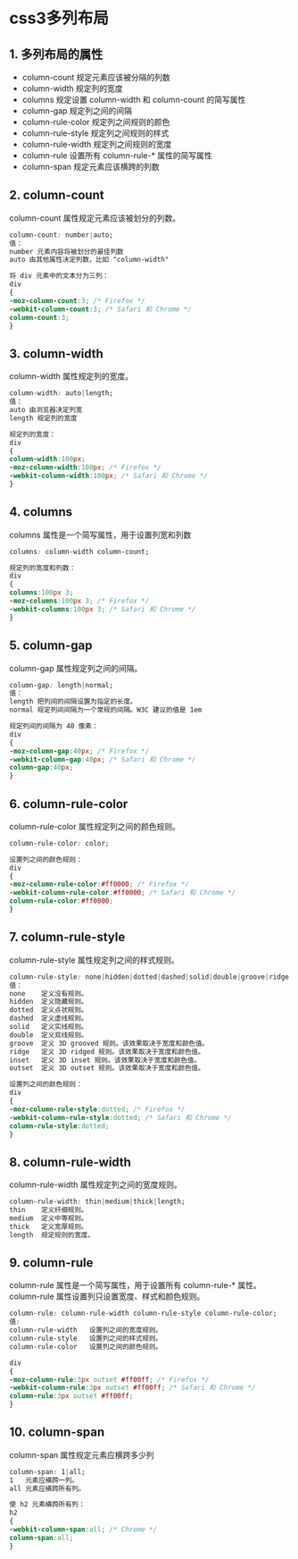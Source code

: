 # css3多列布局
## 1. 多列布局的属性
+ column-count 规定元素应该被分隔的列数
+ column-width 规定列的宽度
+ columns 规定设置 column-width 和 column-count 的简写属性
+ column-gap 规定列之间的间隔
+ column-rule-color 规定列之间规则的颜色
+ column-rule-style	 规定列之间规则的样式 
+ column-rule-width 规定列之间规则的宽度
+ column-rule 设置所有 column-rule-* 属性的简写属性
+ column-span 规定元素应该横跨的列数

## 2. column-count
column-count 属性规定元素应该被划分的列数。
```css
column-count: number|auto;
值：
number 元素内容将被划分的最佳列数
auto 由其他属性决定列数，比如 "column-width"

将 div 元素中的文本分为三列：
div
{
-moz-column-count:3; /* Firefox */
-webkit-column-count:3; /* Safari 和 Chrome */
column-count:3;
}
```

## 3. column-width
column-width 属性规定列的宽度。
```css
column-width: auto|length;
值：
auto 由浏览器决定列宽
length 规定列的宽度

规定列的宽度：
div
{
column-width:100px;
-moz-column-width:100px; /* Firefox */
-webkit-column-width:100px; /* Safari 和 Chrome */
}
```

## 4. columns
columns 属性是一个简写属性，用于设置列宽和列数
```css
columns: column-width column-count;

规定列的宽度和列数：
div
{
columns:100px 3;
-moz-columns:100px 3; /* Firefox */
-webkit-columns:100px 3; /* Safari 和 Chrome */
}
```

## 5. column-gap
column-gap 属性规定列之间的间隔。
```css
column-gap: length|normal;
值：
length 把列间的间隔设置为指定的长度。
normal 规定列间间隔为一个常规的间隔。W3C 建议的值是 1em

规定列间的间隔为 40 像素：
div
{
-moz-column-gap:40px; /* Firefox */
-webkit-column-gap:40px; /* Safari 和 Chrome */
column-gap:40px;
}
```

## 6. column-rule-color
column-rule-color 属性规定列之间的颜色规则。  
```css
column-rule-color: color;

设置列之间的颜色规则：
div
{
-moz-column-rule-color:#ff0000; /* Firefox */
-webkit-column-rule-color:#ff0000; /* Safari 和 Chrome */
column-rule-color:#ff0000;
}
```

## 7. column-rule-style
column-rule-style 属性规定列之间的样式规则。
```css
column-rule-style: none|hidden|dotted|dashed|solid|double|groove|ridge|inset|outset;
值：
none	定义没有规则。	
hidden	定义隐藏规则。	
dotted	定义点状规则。	
dashed	定义虚线规则。	
solid	定义实线规则。	
double	定义双线规则。	
groove	定义 3D grooved 规则。该效果取决于宽度和颜色值。	
ridge	定义 3D ridged 规则。该效果取决于宽度和颜色值。	
inset	定义 3D inset 规则。该效果取决于宽度和颜色值。	
outset	定义 3D outset 规则。该效果取决于宽度和颜色值。

设置列之间的颜色规则：
div
{
-moz-column-rule-style:dotted; /* Firefox */
-webkit-column-rule-style:dotted; /* Safari 和 Chrome */
column-rule-style:dotted;
}
```

## 8. column-rule-width
column-rule-width 属性规定列之间的宽度规则。  
```css
column-rule-width: thin|medium|thick|length;
thin	定义纤细规则。	
medium	定义中等规则。	
thick	定义宽厚规则。	
length	规定规则的宽度。
```

## 9. column-rule
column-rule 属性是一个简写属性，用于设置所有 column-rule-* 属性。column-rule 属性设置列只设置宽度、样式和颜色规则。  
```css
column-rule: column-rule-width column-rule-style column-rule-color;
值:
column-rule-width	设置列之间的宽度规则。
column-rule-style	设置列之间的样式规则。
column-rule-color	设置列之间的颜色规则。

div
{
-moz-column-rule:3px outset #ff00ff; /* Firefox */
-webkit-column-rule:3px outset #ff00ff; /* Safari 和 Chrome */
column-rule:3px outset #ff00ff;
}
```

## 10. column-span
column-span 属性规定元素应横跨多少列
```css
column-span: 1|all;
1	元素应横跨一列。	
all	元素应横跨所有列。

使 h2 元素横跨所有列：
h2
{
-webkit-column-span:all; /* Chrome */
column-span:all;
}
```
